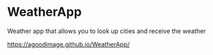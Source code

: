 # WeatherApp
Weather app that allows you to look up cities and receive the weather

https://agoodimage.github.io/WeatherApp/
